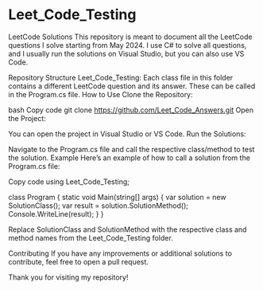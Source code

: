 # Leet_Code_Testing
LeetCode Solutions
This repository is meant to document all the LeetCode questions I solve starting from May 2024. I use C# to solve all questions, and I usually run the solutions on Visual Studio, but you can also use VS Code.

Repository Structure
Leet_Code_Testing: Each class file in this folder contains a different LeetCode question and its answer. These can be called in the Program.cs file.
How to Use
Clone the Repository:

bash
Copy code
git clone https://github.com/Leet_Code_Answers.git
Open the Project:

You can open the project in Visual Studio or VS Code.
Run the Solutions:

Navigate to the Program.cs file and call the respective class/method to test the solution.
Example
Here’s an example of how to call a solution from the Program.cs file:

Copy code
using Leet_Code_Testing;

class Program
{
    static void Main(string[] args)
    {
        var solution = new SolutionClass();
        var result = solution.SolutionMethod();
        Console.WriteLine(result);
    }
}

Replace SolutionClass and SolutionMethod with the respective class and method names from the Leet_Code_Testing folder.

Contributing
If you have any improvements or additional solutions to contribute, feel free to open a pull request.

Thank you for visiting my repository!
